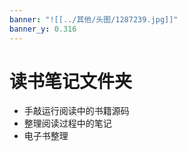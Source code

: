 ```yaml
---
banner: "![[../其他/头图/1287239.jpg]]"
banner_y: 0.316
---
```

# 读书笔记文件夹

+ 手敲运行阅读中的书籍源码
+ 整理阅读过程中的笔记
+ 电子书整理
